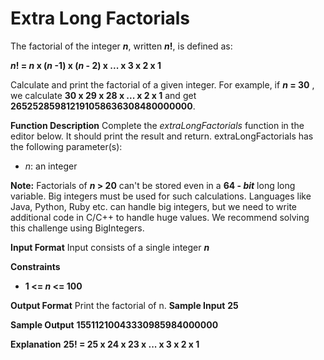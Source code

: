 # Extra Long Factorials

The factorial of the integer ***n***, written ***n*!**, is defined as:

***n*! = *n* x (*n* -1) x (*n* - 2) x ... x 3 x 2 x 1**

Calculate and print the factorial of a given integer.
For example, if ***n* = 30** , we calculate **30 x 29 x 28 x ... x 2 x 1** and get **265252859812191058636308480000000**.

**Function Description**
Complete the *extraLongFactorials* function in the editor below. It should print the result and return.
extraLongFactorials has the following parameter(s):

- *n*: an integer

**Note:** Factorials of ***n* > 20** can't be stored even in a **64 - *bit*** long long variable. Big integers must be   used for such calculations. Languages like Java, Python, Ruby etc. can handle big integers, but we need to   write additional code in C/C++ to handle huge values.
We recommend solving this challenge using BigIntegers.

**Input Format**
Input consists of a single integer ***n***

**Constraints**
- **1 <= *n* <= 100**

**Output Format**
Print the factorial of n.
**Sample Input**
**25**

**Sample Output**
**15511210043330985984000000**

**Explanation**
**25! = 25 x 24 x 23 x ... x 3 x 2 x 1**